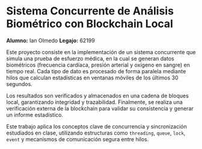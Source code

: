 # Sistema Concurrente de Análisis Biométrico con Blockchain Local

**Alumno:** Ian Olmedo 
**Legajo:** 62199 

Este proyecto consiste en la implementación de un sistema concurrente que simula una prueba de esfuerzo médica, en la cual se generan datos biométricos (frecuencia cardíaca, presión arterial y oxígeno en sangre) en tiempo real. Cada tipo de dato es procesado de forma paralela mediante hilos que calculan estadísticas en ventanas móviles de los últimos 30 segundos.

Los resultados son verificados y almacenados en una cadena de bloques local, garantizando integridad y trazabilidad. Finalmente, se realiza una verificación externa de la blockchain para validar su consistencia y generar un informe estadístico.

Este trabajo aplica los conceptos clave de concurrencia y sincronización estudiados en clase, utilizando estructuras como `threading`, `queue`, `lock`, `event` y mecanismos de comunicación segura entre hilos.
